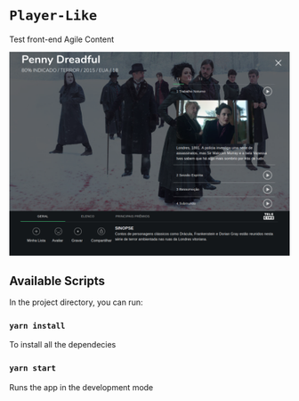 # `Player-Like`
Test front-end Agile Content

![image info](./public/Player-Like.png)


## Available Scripts
In the project directory, you can run:

### `yarn install`
To install all the dependecies

### `yarn start`
Runs the app in the development mode

